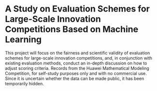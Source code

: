 # A Study on Evaluation Schemes for Large-Scale Innovation Competitions Based on Machine Learning
This project will focus on the fairness and scientific validity of evaluation schemes for large-scale innovation competitions, and, in conjunction with existing evaluation methods, conduct an in-depth discussion on how to adjust scoring criteria.
Records from the Huawei Mathematical Modeling Competition, for self-study purposes only and with no commercial use.
Since it is uncertain whether the data can be made public, it has been temporarily hidden.
